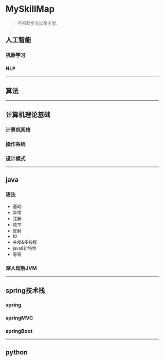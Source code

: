 # MySkillMap
> 不积跬步无以至千里.

## 人工智能
### 机器学习
### NLP
---
## 算法
---
## 计算机理论基础
### 计算机网络
### 操作系统
### 设计模式
---
## java
### 语法
+ 基础
+ 异常
+ 注解
+ 枚举
+ 反射
+ IO
+ 并发&多线程
+ java8新特性
+ 等等
### 深入理解JVM
---
## spring技术栈
### spring
### springMVC
### springBoot
---
## python

